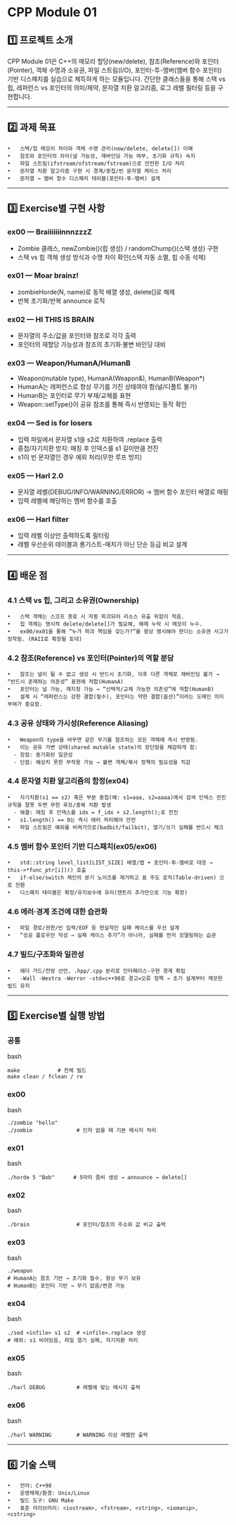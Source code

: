 # CPP Module 01

## 1️⃣ 프로젝트 소개

CPP Module 01은 C++의 메모리 할당(new/delete), 참조(Reference)와 포인터(Pointer), 객체 수명과 소유권, 파일 스트림(I/O), 포인터-투-멤버(멤버 함수 포인터) 기반 디스패치를 실습으로 체득하게 하는 모듈입니다. 간단한 클래스들을 통해 스택 vs 힙, 레퍼런스 vs 포인터의 의미/제약, 문자열 치환 알고리즘, 로그 레벨 필터링 등을 구현합니다.

---

## 2️⃣ 과제 목표
	•	스택/힙 메모리 차이와 객체 수명 관리(new/delete, delete[]) 이해
	•	참조와 포인터의 차이(널 가능성, 재바인딩 가능 여부, 초기화 규칙) 숙지
	•	파일 스트림(ifstream/ofstream/fstream)으로 안전한 I/O 처리
	•	문자열 치환 알고리즘 구현 시 경계/중첩/빈 문자열 케이스 처리
	•	문자열 → 멤버 함수 디스패치 테이블(포인터-투-멤버) 설계

---

## 3️⃣ Exercise별 구현 사항

### ex00 — BraiiiiiiinnnzzzZ
* Zombie 클래스, newZombie()(힙 생성) / randomChump()(스택 생성) 구현
* 스택 vs 힙 객체 생성 방식과 수명 차이 확인(스택 자동 소멸, 힙 수동 삭제)

### ex01 — Moar brainz!
* zombieHorde(N, name)로 동적 배열 생성, delete[]로 해제
* 반복 초기화/반복 announce 로직

### ex02 — HI THIS IS BRAIN
* 문자열의 주소/값을 포인터와 참조로 각각 출력
* 포인터의 재할당 가능성과 참조의 초기화·불변 바인딩 대비

### ex03 — Weapon/HumanA/HumanB
* Weapon(mutable type), HumanA(Weapon&), HumanB(Weapon*)
* HumanA는 레퍼런스로 항상 무기를 가진 상태여야 함(널/디폴트 불가)
* HumanB는 포인터로 무기 부재/교체를 표현
* Weapon::setType()이 공유 참조를 통해 즉시 반영되는 동작 확인

### ex04 — Sed is for losers
* 입력 파일에서 문자열 s1을 s2로 치환하여 <filename>.replace 출력
* 중첩/자기치환 방지: 매칭 후 인덱스를 s1 길이만큼 전진
* s1이 빈 문자열인 경우 예외 처리(무한 루프 방지)

### ex05 — Harl 2.0
* 문자열 레벨(DEBUG/INFO/WARNING/ERROR) → 멤버 함수 포인터 배열로 매핑
* 입력 레벨에 해당하는 멤버 함수를 호출

### ex06 — Harl filter
* 입력 레벨 이상만 출력하도록 필터링
* 레벨 우선순위 테이블과 롱기스트-매치가 아닌 단순 등급 비교 설계

---

## 4️⃣ 배운 점

### 4.1 스택 vs 힙, 그리고 소유권(Ownership)
	•	스택 객체는 스코프 종료 시 자동 파괴되어 리소스 유출 위험이 적음.
	•	힙 객체는 명시적 delete/delete[]가 필요해, 해제 누락 시 메모리 누수.
	•	ex00/ex01을 통해 “누가 파괴 책임을 갖는가?”를 항상 명시해야 한다는 소유권 사고가 정착됨. (RAII로 확장될 토대)

### 4.2 참조(Reference) vs 포인터(Pointer)의 역할 분담
	•	참조는 널이 될 수 없고 생성 시 반드시 초기화, 이후 다른 객체로 재바인딩 불가 → “반드시 존재하는 의존성” 표현에 적합(HumanA)
	•	포인터는 널 가능, 재지정 가능 → “선택적/교체 가능한 의존성”에 적합(HumanB)
	•	설계 시 “레퍼런스는 강한 결합(필수), 포인터는 약한 결합(옵션)”이라는 도메인 의미 부여가 중요함.

### 4.3 공유 상태와 가시성(Reference Aliasing)
	•	Weapon의 type을 바꾸면 같은 무기를 참조하는 모든 객체에 즉시 반영됨.
	•	이는 공유 가변 상태(shared mutable state)의 장단점을 체감하게 함:
	  -	장점: 동기화된 일관성
	  -	단점: 예상치 못한 부작용 가능 → 불변 객체/복사 정책의 필요성을 직감

### 4.4 문자열 치환 알고리즘의 함정(ex04)
	•	자기치환(s1 == s2) 혹은 부분 중첩(예: s1=aaa, s2=aaaa)에서 검색 인덱스 전진 규칙을 잘못 두면 무한 루프/중복 치환 발생
	  -	해결: 매칭 후 인덱스를 idx = f_idx + s2.length();로 전진
	•	s1.length() == 0는 즉시 에러 처리해야 안전
	•	파일 스트림은 예외를 비켜가므로(badbit/failbit), 열기/쓰기 실패를 반드시 체크

### 4.5 멤버 함수 포인터 기반 디스패치(ex05/ex06)
	•	std::string level_list[LIST_SIZE] 배열/맵 + 포인터-투-멤버로 대응 → this->*func_ptr[i])() 호출
	•	if-else/switch 체인의 분기 노이즈를 제거하고 표 주도 로직(Table-driven) 으로 전환
	•	디스패치 테이블은 확장/유지보수에 유리(엔트리 추가만으로 기능 확장)

### 4.6 에러·경계 조건에 대한 습관화
	•	파일 경로/권한/빈 입력/EOF 등 현실적인 실패 케이스를 우선 설계
	•	“성공 플로우만 작성 → 실패 케이스 추가”가 아니라, 실패를 먼저 모델링하는 습관

### 4.7 빌드/구조화와 일관성
	•	헤더 가드/전방 선언, .hpp/.cpp 분리로 인터페이스-구현 경계 확립
	•	-Wall -Wextra -Werror -std=c++98로 경고=오류 정책 → 초기 설계부터 깨끗한 빌드 유지

---

## 5️⃣ Exercise별 실행 방법

### 공통

bash
```
make            # 전체 빌드
make clean / fclean / re
```

### ex00

bash
```
./zombie "hello"
./zombie              # 인자 없을 때 기본 메시지 처리
```

### ex01

bash
```
./horde 5 "Bob"      # 5마리 좀비 생성 → announce → delete[]
```

### ex02

bash
```
./brain               # 포인터/참조의 주소와 값 비교 출력
```

### ex03

bash
```
./weapon
# HumanA는 참조 기반 → 초기화 필수, 항상 무기 보유
# HumanB는 포인터 기반 → 무기 없음/변경 가능
```

### ex04

bash
```
./sed <infile> s1 s2  # <infile>.replace 생성
# 예외: s1 비어있음, 파일 열기 실패, 자기치환 처리
```

### ex05

bash
```
./harl DEBUG          # 레벨에 맞는 메시지 출력
```

### ex06

bash
```
./harl WARNING        # WARNING 이상 레벨만 출력
```

---

## 6️⃣ 기술 스택
	•	언어: C++98
	•	운영체제/환경: Unix/Linux
	•	빌드 도구: GNU Make
	•	표준 라이브러리: <iostream>, <fstream>, <string>, <iomanip>, <cstring>
 
